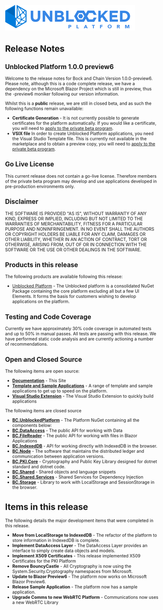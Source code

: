 ![Logo](./img/UPWT.png)
# Release Notes
## Unblocked Platform 1.0.0 preview6

Welcome to the release notes for Bock and Chain Version 1.0.0-preview6. Please note, although this is a code complete release, we have a dependency on the Microsoft Blazor Project which is still in preview, thus the -preview6 moniker following our version information.

Whilst this is a **public** release, we are still in closed beta, and as such the following functions remain unavailable:

* **Certificate Generation** - It is not currently possible to generate certificates for the platform automatically. If you would like a certificate, you will need to [apply to the private beta program](https://mailchi.mp/747009030b07/unblockedplatformpreview).
* **VSIX file** In order to create Unblocked Platform applications, you need the Visual Studio Template file. This is currently not available in the marketplace and to obtain a preview copy, you will need to [apply to the private beta program](https://mailchi.mp/747009030b07/unblockedplatformpreview).

## Go Live License
This current release does not contain a go-live license. Therefore members of the private beta program may develop and use applications developed in pre-production environments only.

## Disclaimer
THE SOFTWARE IS PROVIDED "AS IS", WITHOUT WARRANTY OF ANY KIND, EXPRESS OR IMPLIED, INCLUDING BUT NOT LIMITED TO THE WARRANTIES OF MERCHANTABILITY, FITNESS FOR A PARTICULAR PURPOSE AND NONINFRINGEMENT. IN NO EVENT SHALL THE AUTHORS OR COPYRIGHT HOLDERS BE LIABLE FOR ANY CLAIM, DAMAGES OR OTHER LIABILITY, WHETHER IN AN ACTION OF CONTRACT, TORT OR OTHERWISE, ARISING FROM, OUT OF OR IN CONNECTION WITH THE SOFTWARE OR THE USE OR OTHER DEALINGS IN THE SOFTWARE.

## Products in this release
The following products are available following this release:

* [Unblocked Platform](https://www.nuget.org/packages/BC.Platform) - The Unblocked platform is a consolidated NuGet Package containing the core platform excluding all but a few UI Elements. It forms the basis for customers wishing to develop applications on the platform.

## Testing and Code Coverage
Currently we have approximately 30% code coverage in automated tests and up to 50% in manual passes. All tests are passing with this release. We have performed static code analysis and are currently actioning a number of recommendations.

## Open and Closed Source
The following items are open source:

* **[Documentation](https://github.com/blockandchainco/documentation)** - This Site
* **[Template and Sample Applications](https://github.com/blockandchainco/UP.AppTemplate)** - A range of template and sample applications to get up to speed on the platform.
* **[Visual Studio Extension](https://github.com/blockandchainco/UP.VSExtension)** - The Visual Studio Extension to quickly build applications

The following items are closed source
* **[BC.UnblockedPlatform](https://www.nuget.org/packages/BC.UnblockedPlatform)** - The Platform NuGet containing all the components below:
* **[BC.DataAccess](./dataaccess.md)** - The public API for working with Data
* **[BC.FileReader](./filereader.md)** - The public API for working with files in Blazor Applications
* **[BC.IndexedDB](./indexeddb.md)** - API for working directly with IndexedDB in the browser.
* **[BC.Node](./node.md)** - The software that maintains the distributed ledger and communication between application versions.
* **[BC.PKI.Core](./pki.md)** - Cryptography and Public Key Library designed for dotnet standard and dotnet code.
* **[BC.Shared](./shared.md)** - Shared objects and language snippets
* **[BC.Shared.Services](./services.md)** - Shared Services for Dependency Injection
* **[BC.Storage](./storage.md)** - Library to work with LocalStorage and SessionStorage in the browser.

# Items in this release
The following details the major development items that were completed in this release. 

* **Move from LocalStorage to IndexedDB** - The refactor of the platform to store information in IndexedDB is complete.
* **Implement DataAccess Layer** - The DataAccess Layer provides an interface to simply create data objects and models.
* **Implement X509 Certificates** - This release implemented X509 Certificates for the PKI Platform
* **Remove BouncyCastle** - All Cryptography is now using the System.Security.Cryptography namespaces from Microsoft.
* **Update to Blazor Preview6** - The platform now works on Microsoft Blazor Preview6.
* **Release Sample Application** - The platform now has a sample application.
* **Upgrade Comms to new WebRTC Platform** - Communications now uses a new WebRTC Library